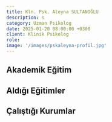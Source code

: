 ```yaml
---
title: Kln. Psk. Aleyna SULTANOĞLU
description: s
category: Uzman Psikolog
date: 2025-01-20 08:00:00 +0300
client: Klinik Psikolog
role: 
image: '/images/pskaleyna-profil.jpg'
---
```


## Akademik Eğitim


## Aldığı Eğitimler


## Çalıştığı Kurumlar
